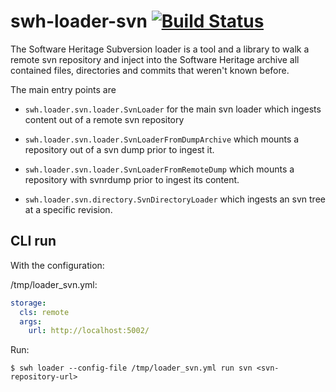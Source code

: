 # swh-loader-svn [![Build Status](https://jenkins.softwareheritage.org/job/DLDSVN/job/master/badge/icon)](https://jenkins.softwareheritage.org/job/DLDSVN/job/master/)

The Software Heritage Subversion loader is a tool and a library to walk a remote svn
repository and inject into the Software Heritage archive all contained files, directories
and commits that weren't known before.

The main entry points are

- `swh.loader.svn.loader.SvnLoader` for the main svn loader which ingests content out of
  a remote svn repository

- `swh.loader.svn.loader.SvnLoaderFromDumpArchive` which mounts a repository out of a
  svn dump prior to ingest it.

- `swh.loader.svn.loader.SvnLoaderFromRemoteDump` which mounts a repository with
  svnrdump prior to ingest its content.

- `swh.loader.svn.directory.SvnDirectoryLoader` which ingests an svn tree at a specific
  revision.

## CLI run

With the configuration:

/tmp/loader_svn.yml:
```yml
storage:
  cls: remote
  args:
    url: http://localhost:5002/
```

Run:

```shell
$ swh loader --config-file /tmp/loader_svn.yml run svn <svn-repository-url>
```
